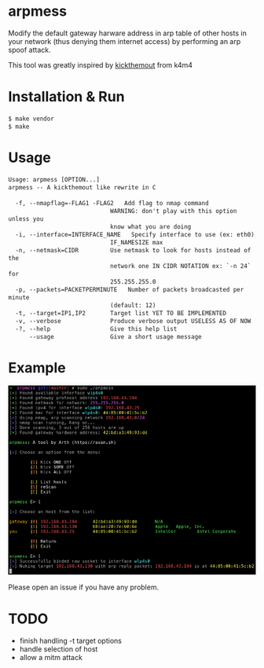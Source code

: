 # arpmess
Modify the default gateway harware address in arp table of other hosts in your network (thus denying them internet access) by performing an arp spoof attack.  

This tool was greatly inspired by [kickthemout](https://github.com/k4m4/kickthemout) from k4m4

# Installation & Run
```
$ make vendor
$ make
```

# Usage
```
Usage: arpmess [OPTION...] 
arpmess -- A kickthemout like rewrite in C

  -f, --nmapflag=-FLAG1 -FLAG2   Add flag to nmap command 
                             WARNING: don't play with this option unless you
                             know what you are doing
  -i, --interface=INTERFACE_NAME   Specify interface to use (ex: eth0)
                             IF_NAMESIZE max
  -n, --netmask=CIDR         Use netmask to look for hosts instead of the
                             network one IN CIDR NOTATION ex: `-n 24` for
                             255.255.255.0
  -p, --packets=PACKETPERMINUTE   Number of packets broadcasted per minute
                             (default: 12)
  -t, --target=IP1,IP2       Target list YET TO BE IMPLEMENTED
  -v, --verbose              Produce verbose output USELESS AS OF NOW
  -?, --help                 Give this help list
      --usage                Give a short usage message
```

# Example
![example usage](/img/example.png)

Please open an issue if you have any problem.  

# TODO
- finish handling -t target options
- handle selection of host
- allow a mitm attack
